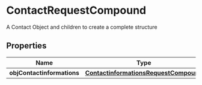 

# ContactRequestCompound

A Contact Object and children to create a complete structure

## Properties

| Name | Type | Description | Notes |
|------------ | ------------- | ------------- | -------------|
|**objContactinformations** | [**ContactinformationsRequestCompound**](ContactinformationsRequestCompound.md) |  |  |



